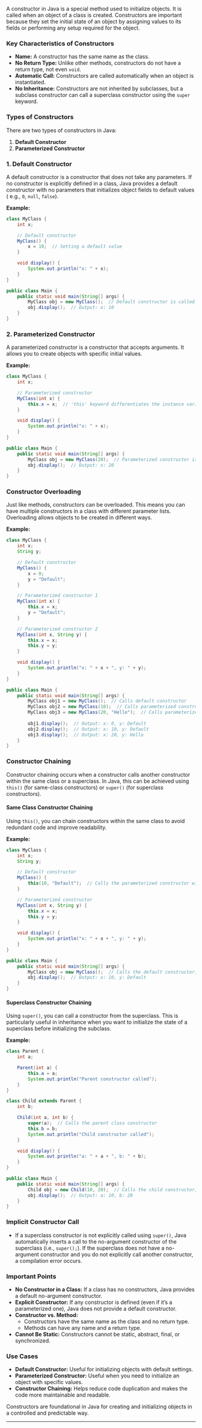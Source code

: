 A constructor in Java is a special method used to initialize objects. It is called when an object of a class is created.
Constructors are important because they set the initial state of an object by assigning values to its fields or
performing any setup required for the object.

### Key Characteristics of Constructors

- **Name:** A constructor has the same name as the class.
- **No Return Type:** Unlike other methods, constructors do not have a return type, not even `void`.
- **Automatic Call:** Constructors are called automatically when an object is instantiated.
- **No Inheritance:** Constructors are not inherited by subclasses, but a subclass constructor can call a superclass
  constructor using the `super` keyword.

### Types of Constructors

There are two types of constructors in Java:

1. **Default Constructor**
2. **Parameterized Constructor**

### 1. Default Constructor

A default constructor is a constructor that does not take any parameters. If no constructor is explicitly defined in a
class, Java provides a default constructor with no parameters that initializes object fields to default values (
e.g., `0`, `null`, `false`).

**Example:**

```java
class MyClass {
    int x;

    // Default constructor
    MyClass() {
        x = 10;  // Setting a default value
    }

    void display() {
        System.out.println("x: " + x);
    }
}

public class Main {
    public static void main(String[] args) {
        MyClass obj = new MyClass();  // Default constructor is called
        obj.display();  // Output: x: 10
    }
}
```

### 2. Parameterized Constructor

A parameterized constructor is a constructor that accepts arguments. It allows you to create objects with specific
initial values.

**Example:**

```java
class MyClass {
    int x;

    // Parameterized constructor
    MyClass(int x) {
        this.x = x;  // 'this' keyword differentiates the instance variable from the parameter
    }

    void display() {
        System.out.println("x: " + x);
    }
}

public class Main {
    public static void main(String[] args) {
        MyClass obj = new MyClass(20);  // Parameterized constructor is called with 20
        obj.display();  // Output: x: 20
    }
}
```

### Constructor Overloading

Just like methods, constructors can be overloaded. This means you can have multiple constructors in a class with
different parameter lists. Overloading allows objects to be created in different ways.

**Example:**

```java
class MyClass {
    int x;
    String y;

    // Default constructor
    MyClass() {
        x = 0;
        y = "Default";
    }

    // Parameterized constructor 1
    MyClass(int x) {
        this.x = x;
        y = "Default";
    }

    // Parameterized constructor 2
    MyClass(int x, String y) {
        this.x = x;
        this.y = y;
    }

    void display() {
        System.out.println("x: " + x + ", y: " + y);
    }
}

public class Main {
    public static void main(String[] args) {
        MyClass obj1 = new MyClass();  // Calls default constructor
        MyClass obj2 = new MyClass(10);  // Calls parameterized constructor with 1 parameter
        MyClass obj3 = new MyClass(20, "Hello");  // Calls parameterized constructor with 2 parameters
        
        obj1.display();  // Output: x: 0, y: Default
        obj2.display();  // Output: x: 10, y: Default
        obj3.display();  // Output: x: 20, y: Hello
    }
}
```

### Constructor Chaining

Constructor chaining occurs when a constructor calls another constructor within the same class or a superclass. In Java,
this can be achieved using `this()` (for same-class constructors) or `super()` (for superclass constructors).

#### Same Class Constructor Chaining

Using `this()`, you can chain constructors within the same class to avoid redundant code and improve readability.

**Example:**

```java
class MyClass {
    int x;
    String y;

    // Default constructor
    MyClass() {
        this(10, "Default");  // Calls the parameterized constructor with default values
    }

    // Parameterized constructor
    MyClass(int x, String y) {
        this.x = x;
        this.y = y;
    }

    void display() {
        System.out.println("x: " + x + ", y: " + y);
    }
}

public class Main {
    public static void main(String[] args) {
        MyClass obj = new MyClass();  // Calls the default constructor, which chains to the parameterized one
        obj.display();  // Output: x: 10, y: Default
    }
}
```

#### Superclass Constructor Chaining

Using `super()`, you can call a constructor from the superclass. This is particularly useful in inheritance when you
want to initialize the state of a superclass before initializing the subclass.

**Example:**

```java
class Parent {
    int a;

    Parent(int a) {
        this.a = a;
        System.out.println("Parent constructor called");
    }
}

class Child extends Parent {
    int b;

    Child(int a, int b) {
        super(a);  // Calls the parent class constructor
        this.b = b;
        System.out.println("Child constructor called");
    }

    void display() {
        System.out.println("a: " + a + ", b: " + b);
    }
}

public class Main {
    public static void main(String[] args) {
        Child obj = new Child(10, 20);  // Calls the child constructor, which chains to the parent constructor
        obj.display();  // Output: a: 10, b: 20
    }
}
```

### Implicit Constructor Call

- If a superclass constructor is not explicitly called using `super()`, Java automatically inserts a call to the
  no-argument constructor of the superclass (i.e., `super();`). If the superclass does not have a no-argument
  constructor and you do not explicitly call another constructor, a compilation error occurs.

### Important Points

- **No Constructor in a Class:** If a class has no constructors, Java provides a default no-argument constructor.
- **Explicit Constructor:** If any constructor is defined (even if it’s a parameterized one), Java does not provide a
  default constructor.
- **Constructor vs. Method:**
    - Constructors have the same name as the class and no return type.
    - Methods can have any name and a return type.
- **Cannot Be Static:** Constructors cannot be static, abstract, final, or synchronized.

### Use Cases

- **Default Constructor:** Useful for initializing objects with default settings.
- **Parameterized Constructor:** Useful when you need to initialize an object with specific values.
- **Constructor Chaining:** Helps reduce code duplication and makes the code more maintainable and readable.

Constructors are foundational in Java for creating and initializing objects in a controlled and predictable way.

---

